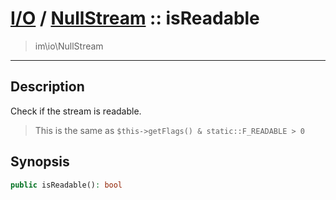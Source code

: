 # [I/O](io.md) / [NullStream](io-NullStream.md) :: isReadable
 > im\io\NullStream
____

## Description
Check if the stream is readable.

 > This is the same as `$this->getFlags() & static::F_READABLE > 0`  

## Synopsis
```php
public isReadable(): bool
```
